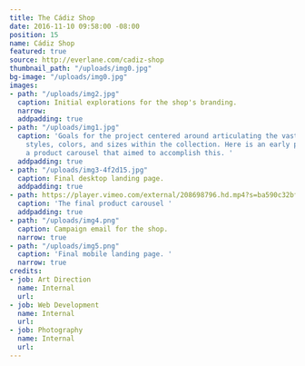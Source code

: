 ```yaml
---
title: The Cádiz Shop
date: 2016-11-10 09:58:00 -08:00
position: 15
name: Cádiz Shop
featured: true
source: http://everlane.com/cadiz-shop
thumbnail_path: "/uploads/img0.jpg"
bg-image: "/uploads/img0.jpg"
images:
- path: "/uploads/img2.jpg"
  caption: Initial explorations for the shop's branding.
  narrow: 
  addpadding: true
- path: "/uploads/img1.jpg"
  caption: 'Goals for the project centered around articulating the vast number of
    styles, colors, and sizes within the collection. Here is an early prototype of
    a product carousel that aimed to accomplish this. '
  addpadding: true
- path: "/uploads/img3-4f2d15.jpg"
  caption: Final desktop landing page.
  addpadding: true
- path: https://player.vimeo.com/external/208698796.hd.mp4?s=ba590c32bf4a08a41f24391814c2983716dd7b91&profile_id=174
  caption: 'The final product carousel '
  addpadding: true
- path: "/uploads/img4.png"
  caption: Campaign email for the shop.
  narrow: true
- path: "/uploads/img5.png"
  caption: 'Final mobile landing page. '
  narrow: true
credits:
- job: Art Direction
  name: Internal
  url: 
- job: Web Development
  name: Internal
  url: 
- job: Photography
  name: Internal
  url: 
---
```



